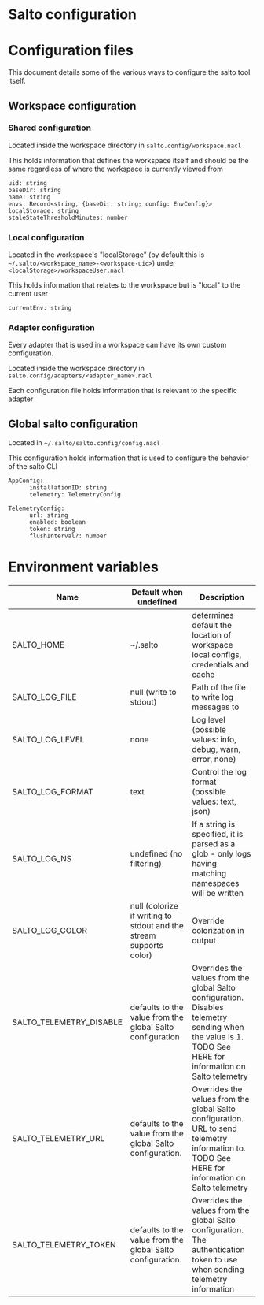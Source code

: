 # Salto configuration

# Configuration files

This document details some of the various ways to configure the salto tool itself.

## Workspace configuration

### Shared configuration

Located inside the workspace directory in `salto.config/workspace.nacl`

This holds information that defines the workspace itself and should be the same regardless of where the workspace is currently viewed from
```hcl
uid: string
baseDir: string
name: string
envs: Record<string, {baseDir: string; config: EnvConfig}>
localStorage: string
staleStateThresholdMinutes: number
```

### Local configuration

Located in the workspace's "localStorage" (by default this is `~/.salto/<workspace_name>-<workspace-uid>`) under `<localStorage>/workspaceUser.nacl`

This holds information that relates to the workspace but is "local" to the current user
```hcl
currentEnv: string
```

### Adapter configuration

Every adapter that is used in a workspace can have its own custom configuration.

Located inside the workspace directory in `salto.config/adapters/<adapter_name>.nacl`

Each configuration file holds information that is relevant to the specific adapter

## Global salto configuration

Located in `~/.salto/salto.config/config.nacl`

This configuration holds information that is used to configure the behavior of the salto CLI
```hcl
AppConfig:
      installationID: string
      telemetry: TelemetryConfig
      
TelemetryConfig:
      url: string
      enabled: boolean
      token: string
      flushInterval?: number
```
# Environment variables

| Name                   | Default when undefined      | Description
| -----------------------| ----------------------------| -----------
| SALTO_HOME             | ~/.salto                    | determines default the location of workspace local configs, credentials and cache
| SALTO_LOG_FILE         | null (write to stdout)      | Path of the file to write log messages to
| SALTO_LOG_LEVEL        | none                        | Log level (possible values: info, debug, warn, error, none)
| SALTO_LOG_FORMAT       | text                        | Control the log format (possible values: text, json)
| SALTO_LOG_NS           | undefined (no filtering)    | If a string is specified, it is parsed as a glob - only logs having matching namespaces will be written
| SALTO_LOG_COLOR        | null (colorize if writing to stdout and the stream supports color) | Override colorization in output
| SALTO_TELEMETRY_DISABLE| defaults to the value from the global Salto configuration | Overrides the values from the global Salto configuration. Disables telemetry sending when the value is 1. TODO See HERE for information on Salto telemetry
| SALTO_TELEMETRY_URL    | defaults to the value from the global Salto configuration. | Overrides the values from the global Salto configuration. URL to send telemetry information to. TODO See HERE for information on Salto telemetry
| SALTO_TELEMETRY_TOKEN  | defaults to the value from the global Salto configuration. |Overrides the values from the global Salto configuration. The authentication token to use when sending telemetry information